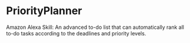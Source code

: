 # PriorityPlanner
Amazon Alexa Skill: An advanced to-do list that can automatically rank all to-do tasks according to the deadlines and priority levels.
